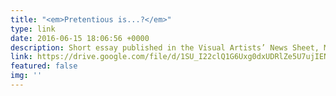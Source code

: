 ```yaml
---
title: "<em>Pretentious is...?</em>"
type: link
date: 2016-06-15 18:06:56 +0000
description: Short essay published in the Visual Artists’ News Sheet, May-June 2016
link: https://drive.google.com/file/d/1SU_I22clQ1G6Uxg0dxUDRlZe5U7ujIEN/view?usp=sharing
featured: false
img: ''
---
```

